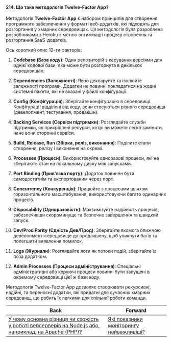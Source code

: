 #### 214. Що таке методологія Twelve-Factor App?

Методологія **Twelve-Factor App** є набором принципів для створення програмного забезпечення у форматі веб-додатків, які підходять для розгортання у хмарних середовищах. Ця методологія була розроблена розробниками з Heroku з метою оптимізації процесу створення та розгортання SaaS-додатків.

Ось короткий опис 12-ти факторів:

1. **Codebase (База коду)**: Один репозиторій з керування версіями для однієї кодової бази, яка може бути розгорнута в декількох середовищах.

2. **Dependencies (Залежності)**: Явно декларуйте та ізолюйте залежності програми. Додатки не повинні покладатися на жодні системні пакети, які не вказані у файлі конфігурації.

3. **Config (Конфігурація)**: Зберігайте конфігурацію в середовищі. Конфігурації відділені від коду, вони стосуються різного середовища (девелопмент, тестування, продакшн).

4. **Backing Services (Сервіси підтримки)**: Розглядайте служби підтримки, як прикріплені ресурси, котрі ви можете легко замінити, наче вони сторонні сервіси.

5. **Build, Release, Run (Збірка, реліз, виконання)**: Поділите етапи створення, релізу і виконання на окремі.

6. **Processes (Процеси)**: Використовуйте одноразові процеси, які не зберігають стан на локальному диску між запусками.

7. **Port Binding (Прив'язка порту)**: Додаток повинен бути самодостатнім та експортованим через порт.

8. **Concurrency (Конкуренція)**: Працюйте з процесами шляхом горизонтального масштабування, використовуючи багато одинарних процесів.

9. **Disposability (Одноразовість)**: Максимізуйте надійність процесів, забезпечивши скороминуще та безпечне завершення та швидкий запуск.

10. **Dev/Prod Parity (Єдність Дев/Прод)**: Зберігайте якомога ближчою девелопмент-середовище до продакшену, щоб уникнути багів та полегшити виявлення помилок.

11. **Logs (Журнали)**: Розглядайте логи як потоки подій, зберігайте їх поза додатком.

12. **Admin Processes (Процеси адміністрування)**: Спеціальні адміністративні або керуючі процеси повинні бути запущені в окремому середовищі цієї ж бази коду.

Методологія Twelve-Factor App дозволяє створювати рекурсивні, надійні, та переносні додатки, які придатні для сучасних хмарних середовищ, що робить їх легкими для спільної роботи команди.

| Back | Forward |
|---|---|
| [У чому основна різниця чи схожість у роботі вебсерверів на Node.js або, наприклад, на Apache (PHP)?](/ua/senior/architecture/what-is-the-main-difference-or-similarity-between-running-web-servers-on-nodejs-versus-apache-php.md)  | [Які показники моніторингу найважливіші?](/ua/senior/architecture/what-are-the-most-important-monitoring-indicators.md) |